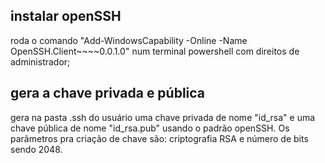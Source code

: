 ## instalar openSSH
roda o comando "Add-WindowsCapability -Online -Name OpenSSH.Client~~~~0.0.1.0" num terminal powershell com direitos de administrador;

## gera a chave privada e pública
gera na pasta .ssh do usuário uma chave privada de nome "id_rsa" e uma chave pública de nome "id_rsa.pub" usando o padrão openSSH.
Os parâmetros pra criação de chave são: criptografia RSA e número de bits sendo 2048.